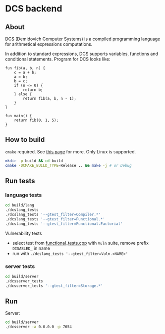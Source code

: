 # DCS backend

## About
DCS (Demidovich Computer Systems) is a compiled programming language for arithmetical expressions computations.

In addition to standard expressions, DCS supports variables, functions and conditional statements.
Program for DCS looks like:
```
fun fib(a, b, n) {
    c = a + b;
    a = b;
    b = c;
    if (n <= 0) {
        return b;
    } else {
        return fib(a, b, n - 1);
    }
}

fun main() {
    return fib(0, 1, 5);
}
```

## How to build
`cmake` required. See [this page](https://cmake.org/download/) for more.
Only Linux is supported.
```bash
mkdir -p build && cd build
cmake -DCMAKE_BUILD_TYPE=Release .. && make -j # or Debug
```

## Run tests
### language tests
```bash
cd build/lang
./dcslang_tests
./dcslang_tests '--gtest_filter=Compiler.*'
./dcslang_tests '--gtest_filter=Functional.*'
./dcslang_tests '--gtest_filter=Functional.Factorial'
```
Vulnerability tests
- select test from [functional_tests.cpp](lang/tests/functional_tests.cpp) with `Vuln` suite, remove prefix `DISABLED_` in name
- run with `./dcslang_tests '--gtest_filter=Vuln.<NAME>'`

### server tests
```bash
cd build/server
./dcsserver_tests
./dcsserver_tests '--gtest_filter=Storage.*'
```

## Run
Server:
```bash
cd build/server
./dcsserver -a 0.0.0.0 -p 7654
```
